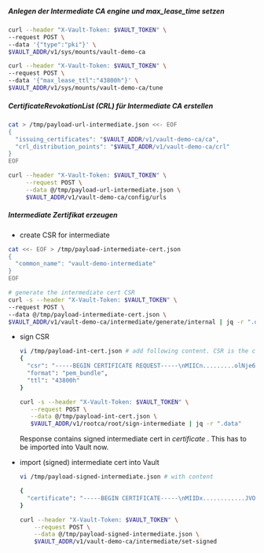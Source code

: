 ##### Anlegen der Intermediate CA engine und max_lease_time setzen

```bash
curl --header "X-Vault-Token: $VAULT_TOKEN" \
--request POST \
--data '{"type":"pki"}' \
$VAULT_ADDR/v1/sys/mounts/vault-demo-ca

curl --header "X-Vault-Token: $VAULT_TOKEN" \
--request POST \
--data '{"max_lease_ttl":"43800h"}' \
$VAULT_ADDR/v1/sys/mounts/vault-demo-ca/tune
```

##### CertificateRevokationList (CRL) für Intermediate CA erstellen

```bash
cat > /tmp/payload-url-intermediate.json <<- EOF
{
  "issuing_certificates": "$VAULT_ADDR/v1/vault-demo-ca/ca",
  "crl_distribution_points": "$VAULT_ADDR/v1/vault-demo-ca/crl"
}
EOF

curl --header "X-Vault-Token: $VAULT_TOKEN" \
     --request POST \
     --data @/tmp/payload-url-intermediate.json \
     $VAULT_ADDR/v1/vault-demo-ca/config/urls
```


##### Intermediate Zertifikat erzeugen

  - create CSR for intermediate
  
```bash
cat <<- EOF > /tmp/payload-intermediate-cert.json
{
  "common_name": "vault-demo-intermediate"
}
EOF

# generate the intermediate cert CSR
curl -s --header "X-Vault-Token: $VAULT_TOKEN" \
--request POST \
--data @/tmp/payload-intermediate-cert.json \
$VAULT_ADDR/v1/vault-demo-ca/intermediate/generate/internal | jq -r ".data"
```

  - sign CSR
    ```bash
    vi /tmp/payload-int-cert.json # add following content. CSR is the cert output of previous command !!
    {
      "csr": "-----BEGIN CERTIFICATE REQUEST-----\nMIICn.........olNje6x\n-----END CERTIFICATE REQUEST-----",
      "format": "pem_bundle",
      "ttl": "43800h"
    }

    curl -s --header "X-Vault-Token: $VAULT_TOKEN" \
       --request POST \
       --data @/tmp/payload-int-cert.json \
       $VAULT_ADDR/v1/rootca/root/sign-intermediate | jq -r ".data"
    ```

    Response contains signed intermediate cert in _certificate_ . This has to be imported into Vault now.  

  - import (signed) intermediate cert into Vault 

    ```bash
    vi /tmp/payload-signed-intermediate.json # with content

    {
      "certificate": "-----BEGIN CERTIFICATE-----\nMIIDx............JVOc1cUU=\n-----END CERTIFICATE-----"
    }

    curl --header "X-Vault-Token: $VAULT_TOKEN" \
        --request POST \
        --data @/tmp/payload-signed-intermediate.json \
        $VAULT_ADDR/v1/vault-demo-ca/intermediate/set-signed
    ```
